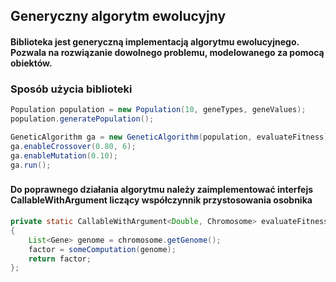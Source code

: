 ## Generyczny algorytm ewolucyjny
#### Biblioteka jest generyczną implementacją algorytmu ewolucyjnego. Pozwala na rozwiązanie dowolnego problemu, modelowanego za pomocą obiektów.
###
### Sposób użycia biblioteki
```java
Population population = new Population(10, geneTypes, geneValues);
population.generatePopulation();

GeneticAlgorithm ga = new GeneticAlgorithm(population, evaluateFitness);
ga.enableCrossover(0.80, 6);
ga.enableMutation(0.10);
ga.run();
```
###
#### Do poprawnego działania algorytmu należy zaimplementować interfejs CallableWithArgument liczący współczynnik przystosowania osobnika
```java
private static CallableWithArgument<Double, Chromosome> evaluateFitness = (chromosome) ->
{
    List<Gene> genome = chromosome.getGenome();
    factor = someComputation(genome);
    return factor;
};
```
